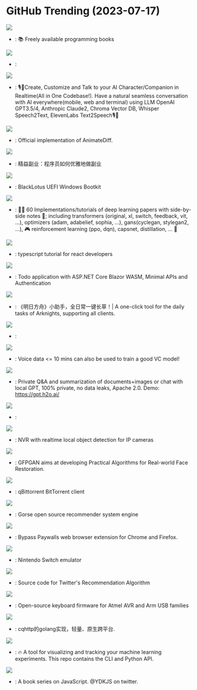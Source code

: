 # GitHub Trending (2023-07-17)

![](https://img.shields.io/badge/none-New%20123-green?style=flat-square&logo=appveyor)
- [](https://github.comundefined): 📚 Freely available programming books

![](https://img.shields.io/badge/Python-New%20574-green?style=flat-square&logo=appveyor)
- [](https://github.comundefined): 

![](https://img.shields.io/badge/Swift-New%20654-green?style=flat-square&logo=appveyor)
- [](https://github.comundefined): 🎙️🤖Create, Customize and Talk to your AI Character/Companion in Realtime(All in One Codebase!). Have a natural seamless conversation with AI everywhere(mobile, web and terminal) using LLM OpenAI GPT3.5/4, Anthropic Claude2, Chroma Vector DB, Whisper Speech2Text, ElevenLabs Text2Speech🎙️🤖

![](https://img.shields.io/badge/Python-New%20360-green?style=flat-square&logo=appveyor)
- [](https://github.comundefined): Official implementation of AnimateDiff.

![](https://img.shields.io/badge/none-New%20416-green?style=flat-square&logo=appveyor)
- [](https://github.comundefined): 精益副业：程序员如何优雅地做副业

![](https://img.shields.io/badge/C-New%20114-green?style=flat-square&logo=appveyor)
- [](https://github.comundefined): BlackLotus UEFI Windows Bootkit

![](https://img.shields.io/badge/Jupyter%20Notebook-New%20483-green?style=flat-square&logo=appveyor)
- [](https://github.comundefined): 🧑‍🏫 60 Implementations/tutorials of deep learning papers with side-by-side notes 📝; including transformers (original, xl, switch, feedback, vit, ...), optimizers (adam, adabelief, sophia, ...), gans(cyclegan, stylegan2, ...), 🎮 reinforcement learning (ppo, dqn), capsnet, distillation, ... 🧠

![](https://img.shields.io/badge/TypeScript-New%2023-green?style=flat-square&logo=appveyor)
- [](https://github.comundefined): typescript tutorial for react developers

![](https://img.shields.io/badge/C%23-New%2050-green?style=flat-square&logo=appveyor)
- [](https://github.comundefined): Todo application with ASP.NET Core Blazor WASM, Minimal APIs and Authentication

![](https://img.shields.io/badge/C%2B%2B-New%2090-green?style=flat-square&logo=appveyor)
- [](https://github.comundefined): 《明日方舟》小助手，全日常一键长草！| A one-click tool for the daily tasks of Arknights, supporting all clients.

![](https://img.shields.io/badge/none-New%2094-green?style=flat-square&logo=appveyor)
- [](https://github.comundefined): 

![](https://img.shields.io/badge/Python-New%2086-green?style=flat-square&logo=appveyor)
- [](https://github.comundefined): Voice data <= 10 mins can also be used to train a good VC model!

![](https://img.shields.io/badge/Python-New%2099-green?style=flat-square&logo=appveyor)
- [](https://github.comundefined): Private Q&A and summarization of documents+images or chat with local GPT, 100% private, no data leaks, Apache 2.0. Demo: https://gpt.h2o.ai/

![](https://img.shields.io/badge/TypeScript-New%2068-green?style=flat-square&logo=appveyor)
- [](https://github.comundefined): 

![](https://img.shields.io/badge/Python-New%2013-green?style=flat-square&logo=appveyor)
- [](https://github.comundefined): NVR with realtime local object detection for IP cameras

![](https://img.shields.io/badge/Python-New%2023-green?style=flat-square&logo=appveyor)
- [](https://github.comundefined): GFPGAN aims at developing Practical Algorithms for Real-world Face Restoration.

![](https://img.shields.io/badge/C%2B%2B-New%2019-green?style=flat-square&logo=appveyor)
- [](https://github.comundefined): qBittorrent BitTorrent client

![](https://img.shields.io/badge/Go-New%2061-green?style=flat-square&logo=appveyor)
- [](https://github.comundefined): Gorse open source recommender system engine

![](https://img.shields.io/badge/JavaScript-New%2053-green?style=flat-square&logo=appveyor)
- [](https://github.comundefined): Bypass Paywalls web browser extension for Chrome and Firefox.

![](https://img.shields.io/badge/C%2B%2B-New%2033-green?style=flat-square&logo=appveyor)
- [](https://github.comundefined): Nintendo Switch emulator

![](https://img.shields.io/badge/Scala-New%2023-green?style=flat-square&logo=appveyor)
- [](https://github.comundefined): Source code for Twitter's Recommendation Algorithm

![](https://img.shields.io/badge/C-New%2020-green?style=flat-square&logo=appveyor)
- [](https://github.comundefined): Open-source keyboard firmware for Atmel AVR and Arm USB families

![](https://img.shields.io/badge/Go-New%2015-green?style=flat-square&logo=appveyor)
- [](https://github.comundefined): cqhttp的golang实现，轻量、原生跨平台.

![](https://img.shields.io/badge/Python-New%20136-green?style=flat-square&logo=appveyor)
- [](https://github.comundefined): 🔥 A tool for visualizing and tracking your machine learning experiments. This repo contains the CLI and Python API.

![](https://img.shields.io/badge/none-New%2034-green?style=flat-square&logo=appveyor)
- [](https://github.comundefined): A book series on JavaScript. @YDKJS on twitter.

